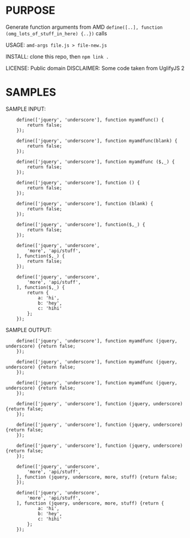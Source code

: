 PURPOSE
========
Generate function arguments from AMD `define([..], function (omg_lots_of_stuff_in_here) {..})` calls

USAGE: `amd-args file.js > file-new.js`

INSTALL: clone this repo, then `npm link .`

LICENSE: Public domain
DISCLAIMER: Some code taken from UglifyJS 2

SAMPLES
========
SAMPLE INPUT:
    
```
    define(['jquery', 'underscore'], function myamdfunc() {
        return false;
    });

    define(['jquery', 'underscore'], function myamdfunc(blank) {
        return false;
    });

    define(['jquery', 'underscore'], function myamdfunc ($,_) {
        return false;
    });

    define(['jquery', 'underscore'], function () {
        return false;
    });

    define(['jquery', 'underscore'], function (blank) {
        return false;
    });

    define(['jquery', 'underscore'], function($,_) {
        return false;
    });

    define(['jquery', 'underscore',
        'more', 'api/stuff',
    ], function($,_) {
        return false;
    });

    define(['jquery', 'underscore',
        'more', 'api/stuff',
    ], function($,_) {
        return {
            a: 'hi',
            b: 'hey',
            c: 'hihi'
        };
    });
```

SAMPLE OUTPUT:

```
    define(['jquery', 'underscore'], function myamdfunc (jquery, underscore) {return false;
    });

    define(['jquery', 'underscore'], function myamdfunc (jquery, underscore) {return false;
    });

    define(['jquery', 'underscore'], function myamdfunc (jquery, underscore) {return false;
    });

    define(['jquery', 'underscore'], function (jquery, underscore) {return false;
    });

    define(['jquery', 'underscore'], function (jquery, underscore) {return false;
    });

    define(['jquery', 'underscore'], function (jquery, underscore) {return false;
    });

    define(['jquery', 'underscore',
        'more', 'api/stuff',
    ], function (jquery, underscore, more, stuff) {return false;
    });

    define(['jquery', 'underscore',
        'more', 'api/stuff',
    ], function (jquery, underscore, more, stuff) {return {
            a: 'hi',
            b: 'hey',
            c: 'hihi'
        };
    });
```




